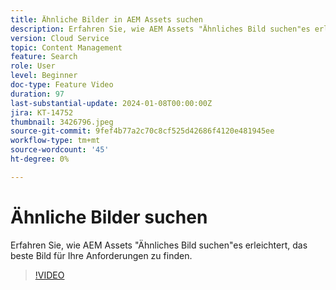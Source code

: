 ```yaml
---
title: Ähnliche Bilder in AEM Assets suchen
description: Erfahren Sie, wie AEM Assets "Ähnliches Bild suchen"es erleichtert, das beste Bild für Ihre Anforderungen zu finden.
version: Cloud Service
topic: Content Management
feature: Search
role: User
level: Beginner
doc-type: Feature Video
duration: 97
last-substantial-update: 2024-01-08T00:00:00Z
jira: KT-14752
thumbnail: 3426796.jpeg
source-git-commit: 9fef4b77a2c70c8cf525d42686f4120e481945ee
workflow-type: tm+mt
source-wordcount: '45'
ht-degree: 0%

---
```



# Ähnliche Bilder suchen

Erfahren Sie, wie AEM Assets &quot;Ähnliches Bild suchen&quot;es erleichtert, das beste Bild für Ihre Anforderungen zu finden.

>[!VIDEO](https://video.tv.adobe.com/v/3426796/?learn=on)
